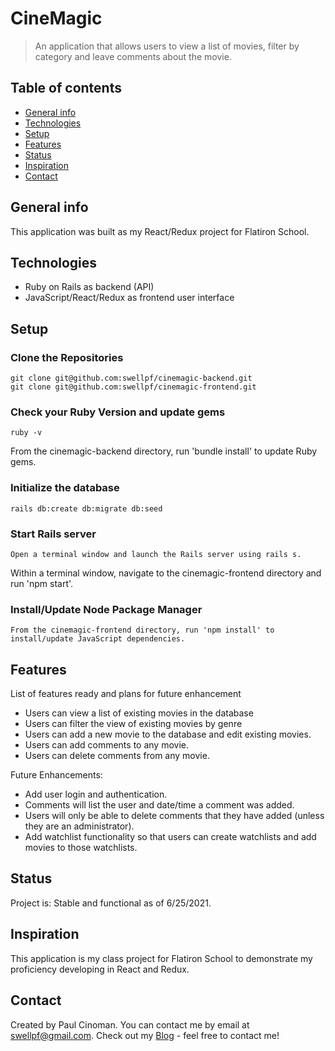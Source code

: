 # CineMagic
> An application that allows users to view a list of movies, filter by category and leave comments about the movie.

## Table of contents
* [General info](#general-info)
* [Technologies](#technologies)
* [Setup](#setup)
* [Features](#features)
* [Status](#status)
* [Inspiration](#inspiration)
* [Contact](#contact)

## General info
This application was built as my React/Redux project for Flatiron School.

## Technologies
* Ruby on Rails as backend (API)
* JavaScript/React/Redux as frontend user interface

## Setup

### Clone the Repositories
```
git clone git@github.com:swellpf/cinemagic-backend.git
git clone git@github.com:swellpf/cinemagic-frontend.git
```
### Check your Ruby Version and update gems
```
ruby -v
```
From the cinemagic-backend directory, run 'bundle install' to update Ruby gems.


### Initialize the database
```
rails db:create db:migrate db:seed
```
### Start Rails server
```
Open a terminal window and launch the Rails server using rails s.
```
Within a terminal window, navigate to the cinemagic-frontend directory and run 'npm start'.

### Install/Update Node Package Manager
```
From the cinemagic-frontend directory, run 'npm install' to install/update JavaScript dependencies.
```

## Features
List of features ready and plans for future enhancement
* Users can view a list of existing movies in the database
* Users can filter the view of existing movies by genre
* Users can add a new movie to the database and edit existing movies.
* Users can add comments to any movie.
* Users can delete comments from any movie.

Future Enhancements:
* Add user login and authentication.
* Comments will list the user and date/time a comment was added.
* Users will only be able to delete comments that they have added (unless they are an administrator).
* Add watchlist functionality so that users can create watchlists and add movies to those watchlists.

## Status
Project is: Stable and functional as of 6/25/2021.

## Inspiration
This application is my class project for Flatiron School to demonstrate my proficiency developing in React and Redux.

## Contact
Created by Paul Cinoman. You can contact me by email at [swellpf@gmail.com](mailto:swellpf@gmail.com). Check out my [Blog](http://www.pconthepc.com) - feel free to contact me!